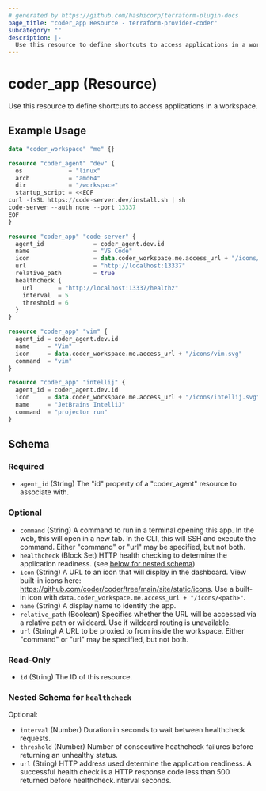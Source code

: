 ```yaml
---
# generated by https://github.com/hashicorp/terraform-plugin-docs
page_title: "coder_app Resource - terraform-provider-coder"
subcategory: ""
description: |-
  Use this resource to define shortcuts to access applications in a workspace.
---
```


# coder_app (Resource)

Use this resource to define shortcuts to access applications in a workspace.

## Example Usage

```terraform
data "coder_workspace" "me" {}

resource "coder_agent" "dev" {
  os             = "linux"
  arch           = "amd64"
  dir            = "/workspace"
  startup_script = <<EOF
curl -fsSL https://code-server.dev/install.sh | sh
code-server --auth none --port 13337
EOF
}

resource "coder_app" "code-server" {
  agent_id              = coder_agent.dev.id
  name                  = "VS Code"
  icon                  = data.coder_workspace.me.access_url + "/icons/vscode.svg"
  url                   = "http://localhost:13337"
  relative_path         = true
  healthcheck {
    url       = "http://localhost:13337/healthz"
    interval  = 5
    threshold = 6
  }
}

resource "coder_app" "vim" {
  agent_id = coder_agent.dev.id
  name     = "Vim"
  icon     = data.coder_workspace.me.access_url + "/icons/vim.svg"
  command  = "vim"
}

resource "coder_app" "intellij" {
  agent_id = coder_agent.dev.id
  icon     = data.coder_workspace.me.access_url + "/icons/intellij.svg"
  name     = "JetBrains IntelliJ"
  command  = "projector run"
}
```

<!-- schema generated by tfplugindocs -->
## Schema

### Required

- `agent_id` (String) The "id" property of a "coder_agent" resource to associate with.

### Optional

- `command` (String) A command to run in a terminal opening this app. In the web, this will open in a new tab. In the CLI, this will SSH and execute the command. Either "command" or "url" may be specified, but not both.
- `healthcheck` (Block Set) HTTP health checking to determine the application readiness. (see [below for nested schema](#nestedblock--healthcheck))
- `icon` (String) A URL to an icon that will display in the dashboard. View built-in icons here: https://github.com/coder/coder/tree/main/site/static/icons. Use a built-in icon with `data.coder_workspace.me.access_url + "/icons/<path>"`.
- `name` (String) A display name to identify the app.
- `relative_path` (Boolean) Specifies whether the URL will be accessed via a relative path or wildcard. Use if wildcard routing is unavailable.
- `url` (String) A URL to be proxied to from inside the workspace. Either "command" or "url" may be specified, but not both.

### Read-Only

- `id` (String) The ID of this resource.

<a id="nestedblock--healthcheck"></a>
### Nested Schema for `healthcheck`

Optional:

- `interval` (Number) Duration in seconds to wait between healthcheck requests.
- `threshold` (Number) Number of consecutive heathcheck failures before returning an unhealthy status.
- `url` (String) HTTP address used determine the application readiness. A successful health check is a HTTP response code less than 500 returned before healthcheck.interval seconds.


